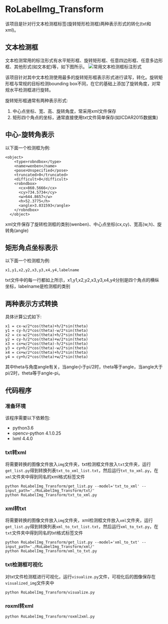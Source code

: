 # RoLabelImg_Transform
该项目是针对行文本检测框标签(旋转矩形检测框)两种表示形式的转化(txt和xml)。

## 文本检测框
文本检测常用的标注形式有水平矩形框、旋转矩形框、任意四边形框、任意多边形框、其他形式(如文本蛇)等，如下图所示。
![](/相关图片/常用文本检测框标注形式.png "常用文本检测框标注形式")

该项目针对其中文本检测使用最多的旋转矩形框表示形式进行读写，转化。旋转矩形框与常规的目标检测bounding box不同，在它的基础上添加了旋转角度，对常规水平检测框进行旋转。

旋转矩形框通常有两种表示形式:
 1. 中心点坐标、宽、高、旋转角度，常采用xml文件保存
 2. 矩形四个角点的坐标，通常直接使用txt文件简单保存(如ICDAR2015数据集)

## 中心-旋转角表示
以下面一个检测框为例:
```
<object>
    <type>robndbox</type>
    <name>wenben</name>
    <pose>Unspecified</pose>
    <truncated>0</truncated>
    <difficult>0</difficult>
    <robndbox>
      <cx>860.5666</cx>
      <cy>734.5734</cy>
      <w>644.8657</w>
      <h>52.3775</h>
      <angle>3.031593</angle>
    </robndbox>
  </object>
```
xml文件保存了旋转检测框的类别(wenben)、中心点坐标(cx,cy)、宽高(w,h)、旋转角(angle)

## 矩形角点坐标表示
以下面一个检测框为例:
```
x1,y1,x2,y2,x3,y3,x4,y4,labelname
```
txt文件中的每一行都如上所示，x1,y1,x2,y2,x3,y3,x4,y4分别是四个角点的横纵坐标，labelname是检测框的类别

## 两种表示方式转换
具体计算公式如下:
```
x1 = cx-w/2*cos(theta)+h/2*sin(theta)
y1 = cy-h/2*cos(theta)-w/2*sin(theta)
x2 = cx-w/2*cos(theta)+h/2*sin(theta)
y2 = cy-h/2*cos(theta)+w/2*sin(theta)
x3 = cx+w/2*cos(theta)-h/2*sin(theta)
y3 = cy+h/2*cos(theta)-w/2*sin(theta)
x4 = cx+w/2*cos(theta)+h/2*sin(theta)
y4 = cy+h/2*cos(theta)+w/2*sin(theta)
```
其中theta与角度angle有关，当angle小于pi/2时，theta等于angle，当angle大于pi/2时，theta等于angle-pi。

## 代码程序
### 准备环境
该程序需要以下依赖包:
 - python3.6
 - opencv-python 4.1.0.25
 - lxml 4.4.0

### txt转xml
将需要转换的图像文件放入`img`文件夹，txt检测框文件放入`txt`文件夹，运行`get_list.py`得到转换列表`txt_to_xml_list.txt`，然后运行`txt_to_xml.py`，在`xml`文件夹中得到同名的xml格式标签文件
```
python RoLabelImg_Transform/get_list.py --model='txt_to_xml' --input_path='./RoLabelImg_Transform/txt/'
python RoLabelImg_Transform/txt_to_xml.py
```
### xml转txt
将需要转换的图像文件放入`img`文件夹，xml检测框文件放入`xml`文件夹，运行`get_list.py`得到转换列表`xml_to_txt_list.txt`，然后运行`xml_to_txt.py`，在`txt`文件夹中得到同名的txt格式标签文件
```
python RoLabelImg_Transform/get_list.py --model='xml_to_txt' --input_path='./RoLabelImg_Transform/xml/'
python RoLabelImg_Transform/xml_to_txt.py
```

### txt检测框可视化
对txt文件检测框进行可视化，运行`visualize.py`文件，可视化后的图像保存在`visualized_img`文件夹中
```
python RoLabelImg_Transform/visualize.py
```

### roxml转xml
```
python RoLabelImg_Transform/roxml2xml.py
```
